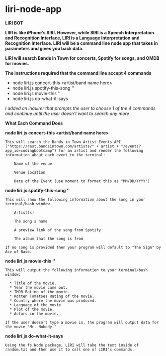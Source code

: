 # liri-node-app

**LIRI BOT**

**LIRI is like iPhone's SIRI. However, while SIRI is a Speech Interpretation and Recognition Interface, LIRI is a Language Interpretation and Recognition Interface. LIRI will be a command line node app that takes in parameters and gives you back data.**

**LIRI will search Bands in Town for concerts, Spotify for songs, and OMDB for movies.**

**The instructions required that the command line accept 4 commands**
* node liri.js concert-this <artist/band name here>
* node liri.js spotify-this-song '<song name here>'
* node liri.js movie-this '<movie name here>'
* node liri.js do-what-it-says

*I added an inquirer that prompts the user to choose 1 of the 4 commands and continue until the user doesn't want to search any more*

**What Each Command Does**


**node liri.js concert-this <artist/band name here>**

    This will search the Bands in Town Artist Events API ("https://rest.bandsintown.com/artists/" + artist + "/events?app_id=codingbootcamp") for an artist and render the following information about each event to the terminal:

        Name of the venue

        Venue location

        Date of the Event (use moment to format this as "MM/DD/YYYY")
            
**node liri.js spotify-this-song '<song name here>'**

    This will show the following information about the song in your terminal/bash window

        Artist(s)

        The song's name

        A preview link of the song from Spotify

        The album that the song is from

    If no song is provided then your program will default to "The Sign" by Ace of Base.

**node liri.js movie-this '<movie name here>'**

    This will output the following information to your terminal/bash window:

      * Title of the movie.
      * Year the movie came out.
      * IMDB Rating of the movie.
      * Rotten Tomatoes Rating of the movie.
      * Country where the movie was produced.
      * Language of the movie.
      * Plot of the movie.
      * Actors in the movie.

    If the user doesn't type a movie in, the program will output data for the movie 'Mr. Nobody.'

**node liri.js do-what-it-says**

    Using the fs Node package, LIRI will take the text inside of random.txt and then use it to call one of LIRI's commands.    
           